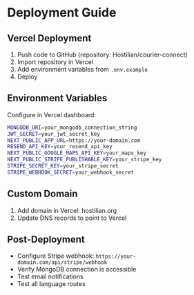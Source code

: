# Deployment Guide

## Vercel Deployment

1. Push code to GitHub (repository: Hostilian/courier-connect)
2. Import repository in Vercel
3. Add environment variables from `.env.example`
4. Deploy

## Environment Variables

Configure in Vercel dashboard:

```bash
MONGODB_URI=your_mongodb_connection_string
JWT_SECRET=your_jwt_secret_key
NEXT_PUBLIC_APP_URL=https://your-domain.com
RESEND_API_KEY=your_resend_api_key
NEXT_PUBLIC_GOOGLE_MAPS_API_KEY=your_maps_key
NEXT_PUBLIC_STRIPE_PUBLISHABLE_KEY=your_stripe_key
STRIPE_SECRET_KEY=your_stripe_secret
STRIPE_WEBHOOK_SECRET=your_webhook_secret
```

## Custom Domain

1. Add domain in Vercel: hostilian.org
2. Update DNS records to point to Vercel

## Post-Deployment

- Configure Stripe webhook: `https://your-domain.com/api/stripe/webhook`
- Verify MongoDB connection is accessible
- Test email notifications
- Test all language routes

